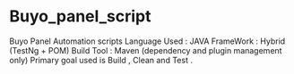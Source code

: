 # Buyo_panel_script
Buyo Panel Automation scripts
Language Used : JAVA 
FrameWork : Hybrid (TestNg + POM)
Build Tool : Maven (dependency and plugin management only) Primary goal used is Build , Clean and Test .

